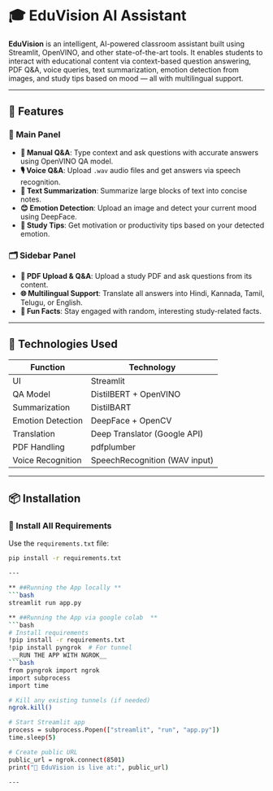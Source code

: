# 🎓 EduVision AI Assistant

**EduVision** is an intelligent, AI-powered classroom assistant built using Streamlit, OpenVINO, and other state-of-the-art tools. It enables students to interact with educational content via context-based question answering, PDF Q&A, voice queries, text summarization, emotion detection from images, and study tips based on mood — all with multilingual support.

---

## 🚀 Features

### 🧠 Main Panel
- **📘 Manual Q&A**: Type context and ask questions with accurate answers using OpenVINO QA model.
- **🎙️ Voice Q&A**: Upload `.wav` audio files and get answers via speech recognition.
- **📝 Text Summarization**: Summarize large blocks of text into concise notes.
- **😊 Emotion Detection**: Upload an image and detect your current mood using DeepFace.
- **🎯 Study Tips**: Get motivation or productivity tips based on your detected emotion.

### 🗂️ Sidebar Panel
- **📄 PDF Upload & Q&A**: Upload a study PDF and ask questions from its content.
- **🌐 Multilingual Support**: Translate all answers into Hindi, Kannada, Tamil, Telugu, or English.
- **🎉 Fun Facts**: Stay engaged with random, interesting study-related facts.

---

## 🧪 Technologies Used

| Function              | Technology                    |
|-----------------------|-------------------------------|
| UI                    | Streamlit                     |
| QA Model              | DistilBERT + OpenVINO         |
| Summarization         | DistilBART                    |
| Emotion Detection     | DeepFace + OpenCV             |
| Translation           | Deep Translator (Google API)  |
| PDF Handling          | pdfplumber                    |
| Voice Recognition     | SpeechRecognition (WAV input) |

---

## 📦 Installation

### 🔹 Install All Requirements

Use the `requirements.txt` file:

```bash
pip install -r requirements.txt

---

** ##Running the App locally **
```bash
streamlit run app.py

** ##Running the App via google colab  **
```bash
# Install requirements
!pip install -r requirements.txt
!pip install pyngrok  # For tunnel
 __RUN THE APP WITH NGROK__
```bash
from pyngrok import ngrok
import subprocess
import time

# Kill any existing tunnels (if needed)
ngrok.kill()

# Start Streamlit app
process = subprocess.Popen(["streamlit", "run", "app.py"])
time.sleep(5)

# Create public URL
public_url = ngrok.connect(8501)
print("🚀 EduVision is live at:", public_url)

---
